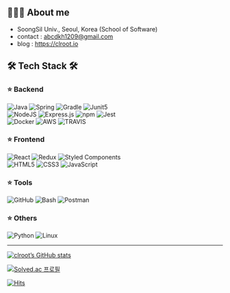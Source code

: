 ## 👨🏽‍💻 About me
- SoongSil Univ., Seoul, Korea (School of Software)
- contact : abcdkh1209@gmail.com
- blog : https://clroot.io
  
## 🛠 Tech Stack 🛠 
### ⭐️ Backend
![Java](https://img.shields.io/badge/Java-%23f89820.svg?style=for-the-badge&logo=java&logoColor=white) ![Spring](https://img.shields.io/badge/Spring-%236db33f.svg?style=for-the-badge&logo=spring&logoColor=white) ![Gradle](https://img.shields.io/badge/gradle-%2302303A.svg?style=for-the-badge&logo=gradle&logoColor=white) ![Junit5](https://img.shields.io/badge/junit5-%23ba3925.svg?style=for-the-badge&logo=junit5&logoColor=white)
<br/>
![NodeJS](https://img.shields.io/badge/node.js-6DA55F?style=for-the-badge&logo=node.js&logoColor=white) ![Express.js](https://img.shields.io/badge/express.js-%23404d59.svg?style=for-the-badge&logo=express&logoColor=%2361DAFB) ![npm](https://img.shields.io/badge/npm-%23333333.svg?style=for-the-badge&logo=npm&logoColor=white) ![Jest](https://img.shields.io/badge/jest-%23907F7F.svg?style=for-the-badge&logo=jest&logoColor=white)
<br/>
![Docker](https://img.shields.io/badge/Docker-%230db7ed.svg?style=for-the-badge&logo=docker&logoColor=white) ![AWS](https://img.shields.io/badge/AWS-%23ff9900.svg?style=for-the-badge&logo=amazon&logoColor=white) ![TRAVIS](https://img.shields.io/badge/Travis-%233eaaaf.svg?style=for-the-badge&logo=travis&logoColor=white)

### ⭐️ Frontend
![React](https://img.shields.io/badge/react-%2320232a.svg?style=for-the-badge&logo=react&logoColor=%2361DAFB) ![Redux](https://img.shields.io/badge/redux-%23593d88.svg?style=for-the-badge&logo=redux&logoColor=white) ![Styled Components](https://img.shields.io/badge/styled--components-DB7093?style=for-the-badge&logo=styled-components&logoColor=white)
<br/>
![HTML5](https://img.shields.io/badge/html5-%23E34F26.svg?style=for-the-badge&logo=html5&logoColor=white) ![CSS3](https://img.shields.io/badge/css3-%231572B6.svg?style=for-the-badge&logo=css3&logoColor=white) ![JavaScript](https://img.shields.io/badge/javascript-%23323330.svg?style=for-the-badge&logo=javascript&logoColor=%23F7DF1E)  

### ⭐️ Tools
![GitHub](https://img.shields.io/badge/github-%23121011.svg?style=for-the-badge&logo=github&logoColor=white) ![Bash](https://img.shields.io/badge/-%23!%2Fbin%2Fbash-%231f425f.svg?style=for-the-badge&logo=terminal&logoColor=white) ![Postman](https://img.shields.io/badge/Postman-FF6C37?style=for-the-badge&logo=postman&logoColor=white)

### ⭐️ Others
![Python](https://img.shields.io/badge/python-3670A0?style=for-the-badge&logo=python&logoColor=ffdd54) ![Linux](https://img.shields.io/badge/Linux-FCC624?style=for-the-badge&logo=linux&logoColor=black)

---

[![clroot’s GitHub stats](https://github-readme-stats.vercel.app/api?username=clroot&theme=slateorange)](https://github.com/anuraghazra/github-readme-stats)

[![Solved.ac 프로필](http://mazassumnida.wtf/api/generate_badge?boj=abcdkh1209)](https://solved.ac/abcdkh1209)

[![Hits](https://hits.seeyoufarm.com/api/count/incr/badge.svg?url=https%3A%2F%2Fgithub.com%2Fclroot&count_bg=%2379C83D&title_bg=%23555555&icon=&icon_color=%23E7E7E7&title=hits&edge_flat=false)](https://hits.seeyoufarm.com)
